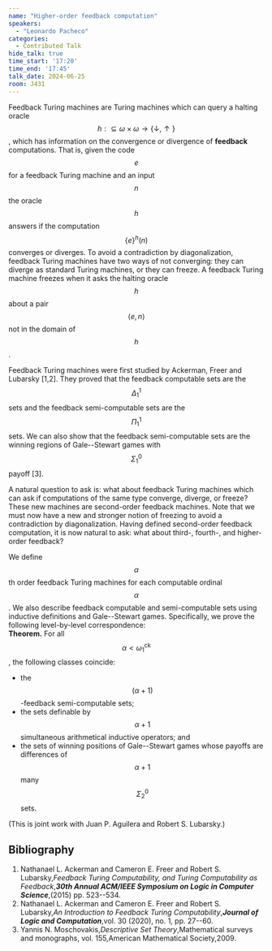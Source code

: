 ```yaml
---
name: "Higher-order feedback computation"
speakers:
  - "Leonardo Pacheco"
categories:
  - Contributed Talk
hide_talk: true
time_start: '17:20'
time_end: '17:45'
talk_date: 2024-06-25
room: J431
---
```





Feedback Turing machines are Turing machines which can query a halting oracle $$h:\subseteq \omega\times\omega\to \{\downarrow,\uparrow\}$$, which has information on the convergence or divergence of **feedback** computations.
That is, given the code $$e$$ for a feedback Turing machine and an input $$n$$ the oracle $$h$$ answers if the computation $$\{e\}^h(n)$$ converges or diverges.
To avoid a contradiction by diagonalization, feedback Turing machines have two ways of not converging: they can diverge as standard Turing machines, or they can freeze.
A feedback Turing machine freezes when it asks the halting oracle $$h$$ about a pair $$\langle{e,n}\rangle$$ not in the domain of $$h$$.

Feedback Turing machines were first studied by Ackerman, Freer and Lubarsky [1,2].
They proved that the feedback computable sets are the $$\Delta^1_1$$ sets and the feedback semi-computable sets are the $$\Pi^1_1$$ sets.
We can also show that the feedback semi-computable sets are the winning regions of Gale--Stewart games with $$\Sigma^0_1$$ payoff [3].

A natural question to ask is: what about feedback Turing machines which can ask if computations of the same type converge, diverge, or freeze?
These new machines are second-order feedback machines.
Note that we must now have a new and stronger notion of freezing to avoid a contradiction by diagonalization.
Having defined second-order feedback computation, it is now natural to ask: what about third-, fourth-, and higher-order feedback?

We define $$\alpha$$th order feedback Turing machines for each computable ordinal $$\alpha$$.
We also describe feedback computable and semi-computable sets using inductive definitions and Gale--Stewart games.
Specifically, we prove the following level-by-level correspondence:  
**Theorem.**
    For all $$\alpha<\omega_1^\mathrm{ck}$$, the following classes coincide:
    
  -  the $$(\alpha+1)$$-feedback semi-computable sets;
  -  the sets definable by $$\alpha+1$$ simultaneous arithmetical inductive operators; and
  -  the sets of winning positions of Gale--Stewart games whose payoffs are differences of $$\alpha+1$$ many $$\Sigma^0_2$$ sets.
    


(This is joint work with Juan P. Aguilera and Robert S. Lubarsky.)

## Bibliography

1. Nathanael L. Ackerman and Cameron E. Freer and Robert S. Lubarsky,_Feedback Turing Computability, and Turing Computability as Feedback_,**_30th Annual ACM/IEEE Symposium on Logic in Computer Science_**,(2015) pp. 523--534.
2. Nathanael L. Ackerman and Cameron E. Freer and Robert S. Lubarsky,_An Introduction to Feedback Turing Computability_,**_Journal of Logic and Computation_**,vol. 30 (2020), no. 1, pp. 27--60.
3. Yannis N. Moschovakis,_Descriptive Set Theory_,Mathematical surveys and monographs, vol. 155,American Mathematical Society,2009.






